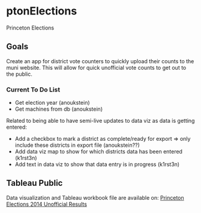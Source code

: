 # ptonElections
Princeton Elections

## Goals

Create an app for district vote counters to quickly upload their counts to the muni website. This will allow for quick unofficial vote counts to get out to the public.

### Current To Do List

* Get election year (anoukstein)
* Get machines from db (anoukstein)

Related to being able to have semi-live updates to data viz as data is getting entered:

* Add a checkbox to mark a district as complete/ready for export => only include these districts in export file (anoukstein??)
* Add data viz map to show for which districts data has been entered (k1rst3n)
* Add text in data viz to show that data entry is in progress (k1rst3n)

## Tableau Public

Data visualization and Tableau workbook file are available on:
[Princeton Elections 2014 Unofficial Results](https://public.tableau.com/profile/code.for.princeton#!/vizhome/PrincetonMunicipalityMaptest_0/PerPersonShadedMap)
